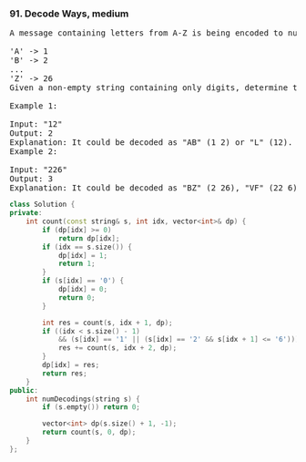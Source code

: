 ### 91. Decode Ways, medium

<pre>
A message containing letters from A-Z is being encoded to numbers using the following mapping:

'A' -> 1
'B' -> 2
...
'Z' -> 26
Given a non-empty string containing only digits, determine the total number of ways to decode it.

Example 1:

Input: "12"
Output: 2
Explanation: It could be decoded as "AB" (1 2) or "L" (12).
Example 2:

Input: "226"
Output: 3
Explanation: It could be decoded as "BZ" (2 26), "VF" (22 6), or "BBF" (2 2 6).
</pre>
```c++
class Solution {
private:
    int count(const string& s, int idx, vector<int>& dp) {
        if (dp[idx] >= 0)
            return dp[idx];
        if (idx == s.size()) {
            dp[idx] = 1;
            return 1;
        }
        if (s[idx] == '0') {
            dp[idx] = 0;
            return 0;
        }

        int res = count(s, idx + 1, dp);
        if ((idx < s.size() - 1)
            && (s[idx] == '1' || (s[idx] == '2' && s[idx + 1] <= '6'))) {
            res += count(s, idx + 2, dp);
        }
        dp[idx] = res;
        return res;
    }
public:
    int numDecodings(string s) {
        if (s.empty()) return 0;

        vector<int> dp(s.size() + 1, -1);
        return count(s, 0, dp);
    }
};
```
